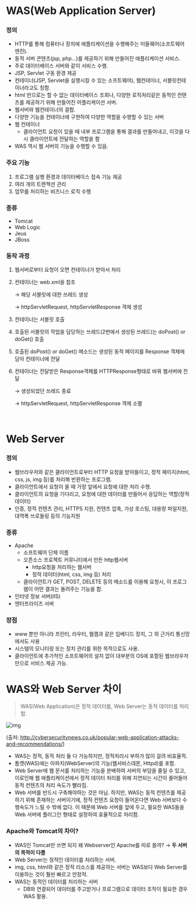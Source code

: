 # WAS(Web Application Server)

### 정의

- HTTP를 통해 컴퓨터나 장치에 애플리케이션을 수행해주는 미들웨어(소프트웨어 엔진).
- 동적 서버 콘텐츠(jsp, php...)를 제공하기 위해 만들어진 애플리케이션 서비스. 
- 주로 데이터베이스 서버와 같이 서비스 수행.
- JSP, Servlet 구동 환경 제공
- 컨테이너(JSP, Servlet을 실행시킬 수 있는 소프트웨어), 웹컨테이너, 서블릿컨테이너라고도 칭함.
- html 만으로는 할 수 없는 데이터베이스 조회나, 다양한 로직처리같은 동적인 컨텐츠를 제공하기 위해 만들어진 어플리케이션 서버.
- 웹서버와 웹컨테이너의 결합.
- 다양한 기능을 컨테이너에 구현하여 다양한 역할을 수행할 수 있는 서버
- 웹 컨테이너
  - 클라이언트 요청이 있을 때 내부 프로그램을 통해 결과를 만들어내고, 이것을 다시 클라이언트에 전달하는 역할을 함
- WAS 역시 웹 서버의 기능을 수행할 수 있음.

### 주요 기능

1. 프로그램 실행 환경과 데이터베이스 접속 기능 제공
2. 여러 개의 트랜잭션 관리
3. 업무를 처리하는 비즈니스 로직 수행

### 종류

- Tomcat
- Web Logic
- Jeus
- JBoss

### 동작 과정

1. 웹서버로부터 요청이 오면 컨테이너가 받아서 처리

2. 컨테이너는 web.xml을 참조 

   → 해당 서블릿에 대한 쓰레드 생성 

   → httpServletRequest, httpServletResponse 객체 생성

3. 컨테이너는 서블릿 호출

4. 호출된 서블릿의 작업을 담당하는 쓰레드(2번에서 생성된 쓰레드)는 doPost() or doGet() 호출

5. 호출된 doPost() or doGet() 메소드는 생성된 동적 페이지를 Response 객체에 담아 컨테이너에 전달

6. 컨테이너는 전달받은 Response객체를 HTTPResponse형태로 바꿔 웹서버에 전달 

   → 생성되었던 쓰레드 종료 

   → httpServletRequest, httpServletResponse 객체 소멸

<br>

# Web Server

### 정의
- 웹브라우저와 같은 클라이언트로부터 HTTP 요청을 받아들이고, 정적 페이지(html, css, js, img 등)를 처리해 반환하는 프로그램.
- 클라이언트에서 요청이 올 때 가장 앞에서 요청에 대한 처리 수행.
- 클라이언트의 요청을 기다리고, 요청에 대한 데이터를 만들어서 응답하는 역할(정적 데이터)
- 인증, 정적 컨텐츠 관리, HTTPS 지원, 컨텐츠 압축, 가상 호스팅, 대용량 파일지원, 대역폭 쓰로들링 등의 기능지원

### 종류

- Apache
  - 소프트웨어 단체 이름
  - 오픈소스 프로젝트 커뮤니티에서 만든 http웹서버
    - http요청을 처리하는 웹서버
    - 정적 데이터(html, css, img 등) 처리
  - 클라이언트가 GET, POST, DELETE 등의 메소드를 이용해 요청시, 이 프로그램이 어떤 결과는 돌려주는 기능을 함.
- 인터넷 정보 서버(IIS)
- 엔터프라이즈 서버

### 장점

- www 뿐만 아니라 프린터, 라우터, 웹캠과 같은 임베디드 장치, 그 외 근거리 통신망에서도 사용
- 시스템의 모니터링 또는 장치 관리를 위한 목적으로도 사용.
- 클라이언트에 추가적인 소프트웨어의 설치 없이 대부분의 OS에 포함된 웹브라우저만으로 서비스 제공 가능.



# WAS와 Web Server 차이

> WAS(Web Application)은 정적 데이터를, Web Server는 동적 데이터를 처리함.

![img](https://t1.daumcdn.net/cfile/tistory/2649EF4358C5054514)

(출처: http://cybersecuritynews.co.uk/popular-web-application-attacks-and-recommendations/)

- WAS는 정적, 동적 처리 둘 다 가능하지만, 정적처리시 부하가 많이 걸려 비효율적.
- 톰캣(WAS)에는 아파치(WebServer)의 기능(웹서비스데몬, Httpd)를 포함.
- Web Server에 웹 문서를 처리하는 기능을 분배하여 서버의 부담을 줄일 수 있고, 이로인해 웹 애플리케이션에서 정적 데이터 처리를 위해 지연되는 시간이 줄어들어 동적 컨텐츠의 처리 속도가 빨라짐.
- Web 서버를 반드시 구축해야하는 것은 아님. 하지만, WAS는 동적 컨텐츠를 제공하기 위해 존재하는 서버이기에, 정적 컨텐츠 요청이 들어온다면 Web 서버보다 수행속도가 느릴 수 밖에 없다. 이 때문에 Web 서버를 앞에 두고, 필요한 WAS들을 Web 서버에 플러그인 형태로 설정하여 효율적으로 처리함.



### Apache와 Tomcat의 차이?

- WAS인 Tomcat만 쓰면 되지 왜 Webserver인 Apache를 따로 쓸까? → **두 서버의 목적이 다름** 
- Web Server는 정적인 데이터를 처리하는 서버.
- img, css, html와 같은 정적 리소스를 제공하는 서버는 WAS보다 Web Server를 이용하는 것이 훨씬 빠르고 안정적.
- WAS는 동적인 데이터를 처리하는 서버
  - DB와 연결되어 데이터를 주고받거나 프로그램으로 데이터 조작이 필요한 경우 WAS 활용.